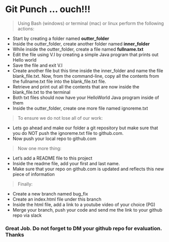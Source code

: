 # Git Punch … ouch!!!

> Using Bash (windows) or terminal (mac) or linux perform the following actions:

- Start by creating a folder named **outter_folder**
- Inside the outter_folder, create another folder named **inner_folder**
- While inside the outter_folder, create a file named **fullname.txt**
- Edit the file using V.I by creating a simple Java program that prints out Hello world
- Save the file and exit V.I
- Create another file but this time inside the inner_folder and name the file blank_file.txt. Now, from the command-line, copy all the contents from the fullname.txt file into the blank_file.txt file.
- Retrieve and print out all the contents that are now inside the blank_file.txt to the terminal
- Both txt files should now have your HelloWorld Java program inside of them
- Inside the outter_folder, create one more file named ignoreme.txt

> To ensure we do not lose all of our work:
  - Lets go ahead and make our folder a git repository but make sure that you do NOT push the ignoreme.txt file to github.com.
  - Now push your local repo to github.com

> Now one more thing: 
- Let’s add a README file to this project
- Inside the readme file, add your first and last name. 
- Make sure that your repo on github.com is updated and reflects this new piece of information

> Finally:
- Create a new branch named bug_fix
- Create an index.html file under this branch
- Inside the html file, add a link to a youtube video of your choice (PG)
 - Merge your branch, push your code and send me the link to your github repo via slack

### Great Job. Do not forget to DM your github repo for evaluation. Thanks

